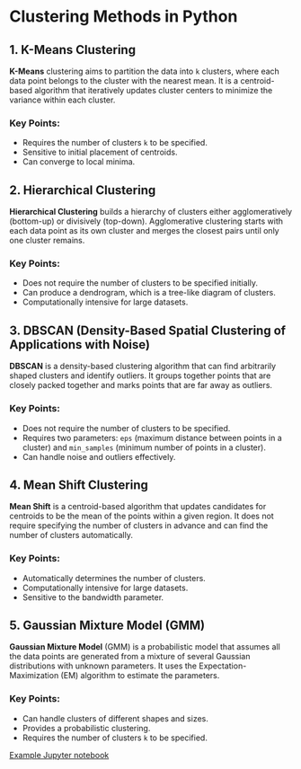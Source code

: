 # Clustering Methods in Python


## 1. K-Means Clustering

**K-Means** clustering aims to partition the data into `k` clusters, where each data point belongs to the cluster with the nearest mean. It is a centroid-based algorithm that iteratively updates cluster centers to minimize the variance within each cluster.

### Key Points:
- Requires the number of clusters `k` to be specified.
- Sensitive to initial placement of centroids.
- Can converge to local minima.

## 2. Hierarchical Clustering

**Hierarchical Clustering** builds a hierarchy of clusters either agglomeratively (bottom-up) or divisively (top-down). Agglomerative clustering starts with each data point as its own cluster and merges the closest pairs until only one cluster remains.

### Key Points:
- Does not require the number of clusters to be specified initially.
- Can produce a dendrogram, which is a tree-like diagram of clusters.
- Computationally intensive for large datasets.

## 3. DBSCAN (Density-Based Spatial Clustering of Applications with Noise)

**DBSCAN** is a density-based clustering algorithm that can find arbitrarily shaped clusters and identify outliers. It groups together points that are closely packed together and marks points that are far away as outliers.

### Key Points:
- Does not require the number of clusters to be specified.
- Requires two parameters: `eps` (maximum distance between points in a cluster) and `min_samples` (minimum number of points in a cluster).
- Can handle noise and outliers effectively.

## 4. Mean Shift Clustering

**Mean Shift** is a centroid-based algorithm that updates candidates for centroids to be the mean of the points within a given region. It does not require specifying the number of clusters in advance and can find the number of clusters automatically.

### Key Points:
- Automatically determines the number of clusters.
- Computationally intensive for large datasets.
- Sensitive to the bandwidth parameter.

## 5. Gaussian Mixture Model (GMM)

**Gaussian Mixture Model** (GMM) is a probabilistic model that assumes all the data points are generated from a mixture of several Gaussian distributions with unknown parameters. It uses the Expectation-Maximization (EM) algorithm to estimate the parameters.

### Key Points:
- Can handle clusters of different shapes and sizes.
- Provides a probabilistic clustering.
- Requires the number of clusters `k` to be specified.

[Example Jupyter notebook]()

